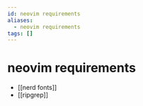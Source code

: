 ```yaml
---
id: neovim requirements
aliases:
  - neovim requirements
tags: []
---
```


# neovim requirements

- [[nerd fonts]]
- [[ripgrep]]
